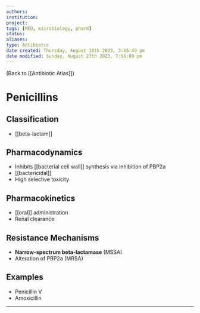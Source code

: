 ```yaml
---
authors: 
institution: 
project: 
tags: [MED, microbiology, pharm]
status: 
aliases: 
type: Antibiotic
date created: Thursday, August 10th 2023, 3:15:49 pm
date modified: Sunday, August 27th 2023, 7:55:09 pm
---
```


(Back to [[Antibiotic Atlas]])

# Penicillins

## Classification
- [[beta-lactam]]
## Pharmacodynamics
- Inhibits [[bacterial cell wall]] synthesis via inhibition of PBP2a
- [[bactericidal]]
- High selective toxicity
## Pharmacokinetics
- [[oral]] administration
- Renal clearance
## Resistance Mechanisms
- **Narrow-spectrum beta-lactamase** (MSSA)
- Alteration of PBP2a (MRSA)
## Examples
- Penicillin V
- Amoxicillin

---
